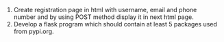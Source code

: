 1. Create registration page in html with username, email and phone number and by using POST method display it in next html page.
2. Develop a flask program which should contain at least 5 packages used from pypi.org.